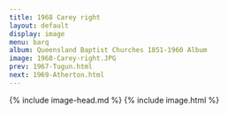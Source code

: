```yaml
---
title: 1968 Carey right
layout: default
display: image
menu: barq
album: Queensland Baptist Churches 1851-1960 Album
image: 1968-Carey-right.JPG
prev: 1967-Tugun.html
next: 1969-Atherton.html
---
```

{% include image-head.md %}
{% include image.html %}